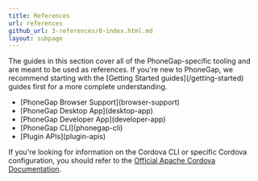 ```yaml
---
title: References
url: references
github_url: 3-references/0-index.html.md
layout: subpage
---
```


<p class="sub-paragraph">The guides in this section cover all of the PhoneGap-specific tooling and are meant to be used as references. If you're new to PhoneGap, we recommend starting with the [Getting Started guides](/getting-started) guides first for a more complete understanding.</p>

<ul class="landing-submenu">
  <li>[PhoneGap Browser Support](browser-support)</li>
  <li>[PhoneGap Desktop App](desktop-app)</li>
  <li>[PhoneGap Developer App](developer-app)</li>
  <li>[PhoneGap CLI](phonegap-cli)</li>
  <li>[Plugin APIs](plugin-apis)</li>
</ul>

If you're looking for information on the Cordova CLI or specific Cordova configuration, you should refer to the [Official Apache Cordova Documentation](http://cordova.apache.org/docs/en/latest/).

